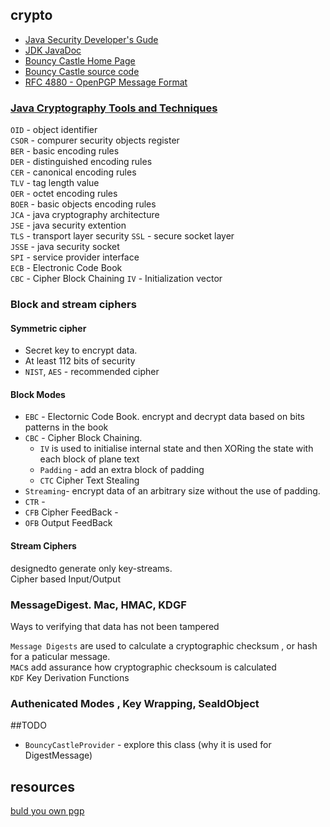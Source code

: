 ## crypto

 * [Java Security Developer's Gude](https://docs.oacle.com/en/java/javase/15/security/index.html)  
 * [JDK JavaDoc](https://docs.oracle.com/en/java/javase/15/docs/api/index.html)  
 * [Bouncy Castle Home Page](https://www.bouncycastle.org/java.html)  
 * [Bouncy Castle source code](https://github.com/bcgit/bc-java)  
 * [RFC 4880 - OpenPGP Message Format](https://tools.ietf.org/html/rfc4880)  

### [Java Cryptography Tools and Techniques](https://leanpub.com/javacryptotoolsandtech)  

`OID` - object identifier  
`CSOR` - compurer security objects register  
`BER` - basic encoding rules  
`DER` - distinguished encoding rules  
`CER` - canonical encoding rules  
`TLV` - tag length value  
`OER` - octet encoding rules  
`BOER` - basic objects encoding rules  
`JCA` - java cryptography architecture   
`JSE` - java security extention  
`TLS` - transport layer security
`SSL` - secure socket layer  
`JSSE` - java security socket  
`SPI` - service provider interface  
`ECB` - Electronic Code Book  
`CBC` - Cipher Block Chaining
`IV` - Initialization vector

### Block and stream ciphers

#### Symmetric cipher 
 * Secret key to encrypt data.  
 * At least 112 bits of security   
 * `NIST`, `AES` - recommended cipher
   
#### Block Modes 
- `EBC` - Electornic Code Book. encrypt and decrypt data based on bits patterns in the book    
- `CBC` - Cipher Block Chaining. 
   - `IV` is used to initialise internal state and then XORing the state with each block of plane text    
   - `Padding` - add an extra block of padding  
   - `CTC` Cipher Text Stealing 
- `Streaming`- encrypt data of an arbitrary size without the use of padding.  
- `CTR` -   
- `CFB` Cipher FeedBack - 
- `OFB` Output FeedBack  

#### Stream Ciphers   
designedto generate only key-streams.  
Cipher based Input/Output  

### MessageDigest. Mac, HMAC, KDGF
Ways to verifying that data has not been tampered  

`Message Digests` are used to calculate a cryptographic checksum , or hash
for a paticular message.  
`MAC`s add assurance how cryptographic checksoum is calculated    
`KDF` Key Derivation Functions  

### Authenicated Modes , Key Wrapping, SealdObject



##TODO
- `BouncyCastleProvider` - explore this class (why it is used for DigestMessage)







## resources 
 [buld you own pgp](https://andrewhalle.github.io/build-your-own/gpg)  
 



